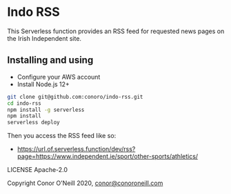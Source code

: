 # Indo RSS
This Serverless function provides an RSS feed for requested news pages on the Irish Independent site.

## Installing and using
* Configure your AWS account
* Install Node.js 12+

```bash
git clone git@github.com:conoro/indo-rss.git
cd indo-rss
npm install -g serverless
npm install
serverless deploy
```
Then you access the RSS feed like so:

* https://url.of.serverless.function/dev/rss?page=https://www.independent.ie/sport/other-sports/athletics/


LICENSE Apache-2.0

Copyright Conor O'Neill 2020, conor@conoroneill.com
